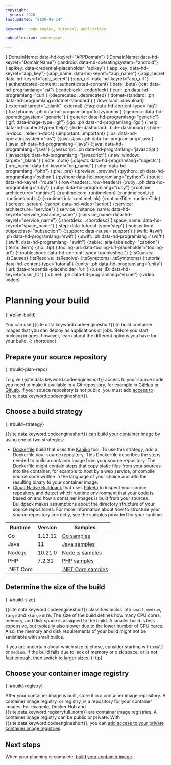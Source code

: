 ```yaml
---
copyright:
  years: 2020
lastupdated: "2020-09-14"

keywords: code engine, tutorial, application

subcollection: codeengine

---
```


{:DomainName: data-hd-keyref="APPDomain"}
{:DomainName: data-hd-keyref="DomainName"}
{:android: data-hd-operatingsystem="android"}
{:apikey: data-credential-placeholder='apikey'}
{:app_key: data-hd-keyref="app_key"}
{:app_name: data-hd-keyref="app_name"}
{:app_secret: data-hd-keyref="app_secret"}
{:app_url: data-hd-keyref="app_url"}
{:authenticated-content: .authenticated-content}
{:beta: .beta}
{:c#: data-hd-programlang="c#"}
{:codeblock: .codeblock}
{:curl: .ph data-hd-programlang='curl'}
{:deprecated: .deprecated}
{:dotnet-standard: .ph data-hd-programlang='dotnet-standard'}
{:download: .download}
{:external: target="_blank" .external}
{:faq: data-hd-content-type='faq'}
{:fuzzybunny: .ph data-hd-programlang='fuzzybunny'}
{:generic: data-hd-operatingsystem="generic"}
{:generic: data-hd-programlang="generic"}
{:gif: data-image-type='gif'}
{:go: .ph data-hd-programlang='go'}
{:help: data-hd-content-type='help'}
{:hide-dashboard: .hide-dashboard}
{:hide-in-docs: .hide-in-docs}
{:important: .important}
{:ios: data-hd-operatingsystem="ios"}
{:java: #java .ph data-hd-programlang='java'}
{:java: .ph data-hd-programlang='java'}
{:java: data-hd-programlang="java"}
{:javascript: .ph data-hd-programlang='javascript'}
{:javascript: data-hd-programlang="javascript"}
{:new_window: target="_blank"}
{:note: .note}
{:objectc data-hd-programlang="objectc"}
{:org_name: data-hd-keyref="org_name"}
{:php: data-hd-programlang="php"}
{:pre: .pre}
{:preview: .preview}
{:python: .ph data-hd-programlang='python'}
{:python: data-hd-programlang="python"}
{:route: data-hd-keyref="route"}
{:row-headers: .row-headers}
{:ruby: .ph data-hd-programlang='ruby'}
{:ruby: data-hd-programlang="ruby"}
{:runtime: architecture="runtime"}
{:runtimeIcon: .runtimeIcon}
{:runtimeIconList: .runtimeIconList}
{:runtimeLink: .runtimeLink}
{:runtimeTitle: .runtimeTitle}
{:screen: .screen}
{:script: data-hd-video='script'}
{:service: architecture="service"}
{:service_instance_name: data-hd-keyref="service_instance_name"}
{:service_name: data-hd-keyref="service_name"}
{:shortdesc: .shortdesc}
{:space_name: data-hd-keyref="space_name"}
{:step: data-tutorial-type='step'}
{:subsection: outputclass="subsection"}
{:support: data-reuse='support'}
{:swift: #swift .ph data-hd-programlang='swift'}
{:swift: .ph data-hd-programlang='swift'}
{:swift: data-hd-programlang="swift"}
{:table: .aria-labeledby="caption"}
{:term: .term}
{:tip: .tip}
{:tooling-url: data-tooling-url-placeholder='tooling-url'}
{:troubleshoot: data-hd-content-type='troubleshoot'}
{:tsCauses: .tsCauses}
{:tsResolve: .tsResolve}
{:tsSymptoms: .tsSymptoms}
{:tutorial: data-hd-content-type='tutorial'}
{:unity: .ph data-hd-programlang='unity'}
{:url: data-credential-placeholder='url'}
{:user_ID: data-hd-keyref="user_ID"}
{:vb.net: .ph data-hd-programlang='vb.net'}
{:video: .video}


# Planning your build
{: #plan-build}

You can use {{site.data.keyword.codeengineshort}} to build container images that you can deploy as applications or jobs. Before you start building images, however, learn about the different options you have for your build.
{: shortdesc}

## Prepare your source repository
{: #build-plan-repo}

To give {{site.data.keyword.codeengineshort}} access to your source code, you need to make it available in a Git repository, for example in [GitHub](https://github.com/) or [GitLab](https://gitlab.com). If your source repository is not public, you must add [access to {{site.data.keyword.codeengineshort}}](/docs/codeengine?topic=codeengine-code-repositories).

## Choose a build strategy
{: #build-strategy}

{{site.data.keyword.codeengineshort}} can build your container image by using one of two strategies:

- [Dockerfile](https://docs.docker.com/engine/reference/builder/) build that uses the [Kaniko](https://github.com/GoogleContainerTools/kaniko) tool. To use this strategy, add a Dockerfile your source repository. This Dockerfile describes the steps needed to build a container image from your source repository. The Dockerfile might contain steps that copy static files from your sources into the container, for example to host by a web service, or compile source code written in the language of your choice and add the resulting binary to your container image.
- [Cloud Native Buildpack](https://buildpacks.io/) that uses [Paketo](https://paketo.io/) to inspect your source repository and detect which runtime environment that your code is based on and how a container images is built from your sources. Buildpack makes assumptions about the directory structure of your source repositories. For more information about how to structure your source repository correctly, see the samples provided for your runtime.

| Runtime   | Version | Samples |
| --------- | ------- | ------- |
| Go        | 1.13.12 | [Go samples](https://github.com/paketo-buildpacks/samples/tree/main/go) |
| Java      | 11      | [Java samples](https://github.com/paketo-buildpacks/samples/tree/main/java) |
| Node.js   | 10.21.0 | [Node.js samples](https://github.com/paketo-buildpacks/samples/tree/main/nodejs) |
| PHP       | 7.2.31  | [PHP samples](https://github.com/paketo-buildpacks/samples/tree/main/php) |
| .NET Core |         | [.NET Core samples](https://github.com/paketo-buildpacks/samples/tree/main/dotnet-core) |

## Determine the size of the build
{: #build-size}

{{site.data.keyword.codeengineshort}} classifies builds into `small`, `medium`, `large` and `xlarge` size. The size of the build defines how many CPU cores, memory, and disk space is assigned to the build. A smaller build is less expensive, but typically also slower due to the lower number of CPU cores. Also, the memory and disk requirements of your build might not be satisfiable with small builds.

If you are uncertain about which size to chose, consider starting with `small` or `medium`. If the build fails due to lack of memory or disk space, or is not fast enough, then switch to larger sizes.
{: tip}

## Choose your container image registry
{: #build-registry}

After your container image is built, store it in a container image repository. A container image registry, or registry, is a repository for your container images. For example, Docker Hub and {{site.data.keyword.registryfull_notm}} are container image registries. A container image registry can be public or private. With {{site.data.keyword.codeengineshort}}, you can [add access to your private container image registries]({[url]plan-image).

## Next steps
When your planning is complete, [build your container image]({[url]build-image).

